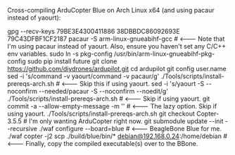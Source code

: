 Cross-compiling ArduCopter Blue on Arch Linux x64 (and using pacaur instead of yaourt):

gpg --recv-keys 79BE3E4300411886 38DBBDC86092693E 79C43DFBF1CF2187
pacaur -S arm-linux-gnueabihf-gcc  # <--- Note that I'm using pacaur instead of yaourt. Also, ensure you haven't set any C/C++ env variables.
sudo ln -s pkg-config /usr/bin/arm-linux-gnueabihf-pkg-config
sudo pip install future
git clone https://github.com/diydrones/ardupilot.git
cd ardupilot
git config user.name <your username goes here>
sed -i 's/command -v yaourt/command -v pacaur/g' ./Tools/scripts/install-prereqs-arch.sh  # <--- Skip this if using yaourt.
sed -i 's/yaourt -S --noconfirm --needed/pacaur -S --noconfirm --noedit/g' ./Tools/scripts/install-prereqs-arch.sh  # <--- Skip if using yaourt.
git commit -a --allow-empty-message -m ''  # <--- The lazy option. Skip if using yaourt.
./Tools/scripts/install-prereqs-arch.sh
git checkout Copter-3.5.5  # I'm only wanting ArduCopter right now.
git submodule update --init --recursive
./waf configure --board=blue  # <--- BeagleBone Blue for me.
./waf copter -j2
scp ./build/blue/bin/* debian@192.168.0.24:/home/debian  # <--- Finally, copy the compiled executable(s) over to the BBone.
